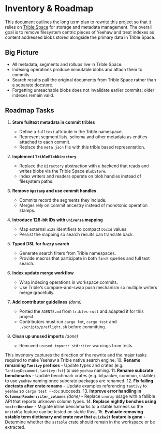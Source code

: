 # Inventory & Roadmap

This document outlines the long term plan to rewrite this project so that it relies on [Trible Space](https://github.com/triblespace/tribles-rust) for storage and metadata management. The overall goal is to remove filesystem centric pieces of Yeehaw and treat indexes as content addressed blobs stored alongside the primary data in Trible Space.

## Big Picture

- All metadata, segments and rollups live in Trible Space.
- Indexing operations produce immutable blobs and attach them to commits.
- Search results pull the original documents from Trible Space rather than a separate docstore.
- Forgetting unreachable blobs does not invalidate earlier commits; older indexes remain valid.

## Roadmap Tasks

1. **Store fulltext metadata in commit tribles**
   - Define a `fulltext` attribute in the Trible namespace.
   - Represent segment lists, schema and other metadata as entities attached to each commit.
   - Replace the `meta.json` file with this trible based representation.

2. **Implement `TribleBlobDirectory`**
   - Replace the `Directory` abstraction with a backend that reads and writes blobs via the Trible Space `BlobStore`.
   - Index writers and readers operate on blob handles instead of filesystem paths.

3. **Remove `Opstamp` and use commit handles**
   - Commits record the segments they include.
   - Merges rely on commit ancestry instead of monotonic operation stamps.

4. **Introduce 128-bit IDs with `Universe` mapping**
   - Map external `u128` identifiers to compact `DocId` values.
   - Persist the mapping so search results can translate back.

5. **Typed DSL for fuzzy search**
   - Generate search filters from Trible namespaces.
   - Provide macros that participate in both `find!` queries and full text search.

6. **Index update merge workflow**
   - Wrap indexing operations in workspace commits.
   - Use Trible's compare-and-swap push mechanism so multiple writers merge gracefully.

8. **Add contributor guidelines** *(done)*
   - Ported the `AGENTS.md` from `tribles-rust` and adapted it for this project.
   - Contributors must run `cargo fmt`, `cargo test` and `./scripts/preflight.sh` before committing.
9. **Clean up unused imports** *(done)*
   - Removed `unused import: std::iter` warnings from tests.

This inventory captures the direction of the rewrite and the major tasks required to make Yeehaw a Trible native search engine.
10. **Rename remaining `Tantivy` prefixes**
    - Update types and crates (e.g. `TantivyDocument`, `tantivy-fst`) to use `yeehaw` naming.
11. **Rename subcrate benchmarks**
    - Update benchmark crates (e.g. bitpacker, common, sstable) to use `yeehaw` naming once subcrate packages are renamed.
12. **Fix failing doctests after crate rename**
    - Update examples referencing `tantivy` to `yeehaw` so `cargo test --doc` succeeds.
13. **Improve error handling in `ColumnarReader::iter_columns`** *(done)*
    - Replace `unwrap` usage with a fallible API that reports unknown column types.
14. **Replace nightly benches using `test::Bencher`**
    - Migrate inline benchmarks to a stable harness so the `unstable` feature can be tested on stable Rust.
15. **Evaluate removing sstable term dictionary and crate now that `quickwit` feature is gone**
    - Determine whether the `sstable` crate should remain in the workspace or be extracted.
